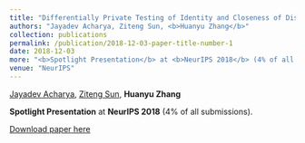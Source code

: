```yaml
---
title: "Differentially Private Testing of Identity and Closeness of Discrete Distributions"
authors: "Jayadev Acharya, Ziteng Sun, <b>Huanyu Zhang</b>"
collection: publications
permalink: /publication/2018-12-03-paper-title-number-1
date: 2018-12-03
more: "<b>Spotlight Presentation</b> at <b>NeurIPS 2018</b> (4% of all submissions)."
venue: "NeurIPS"
---
```



[Jayadev Acharya](https://people.ece.cornell.edu/acharya/), [Ziteng Sun](http://www.zitengsun.com/), **Huanyu Zhang**

**Spotlight Presentation** at **NeurIPS 2018** (4% of all submissions).

[Download paper here](https://papers.nips.cc/paper/7920-differentially-private-testing-of-identity-and-closeness-of-discrete-distributions.pdf)

